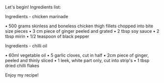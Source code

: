 Let's begin!
Ingredients list:

Ingredients - chicken marinade

•	⁠500 grams skinless and boneless chicken thigh fillets chopped into bite size pieces
•	⁠3 cm piece of ginger peeled and grated
•	⁠2 tbsp soy sauce
•	⁠2 tbsp mirin
•	⁠1/2 teaspoon of black pepper

Ingredients - chilli oil

•	⁠60ml vegetable oil
•	⁠5 garlic cloves, cut in half
•	⁠2cm piece of ginger, peeled and thinly sliced
•	⁠1 leek, white part only, cut into strip's
•	⁠1 tbsp dried chilli flakes

Enjoy my recipe!